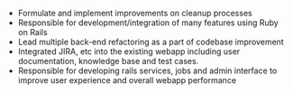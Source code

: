 - Formulate and implement improvements on cleanup processes
- Responsible for development/integration of many features using Ruby on Rails
- Lead multiple back-end refactoring as a part of codebase improvement
- Integrated JIRA, etc into the existing webapp including user documentation, knowledge base and test cases.
- Responsible for developing rails services, jobs and admin interface to improve user experience and overall webapp performance

